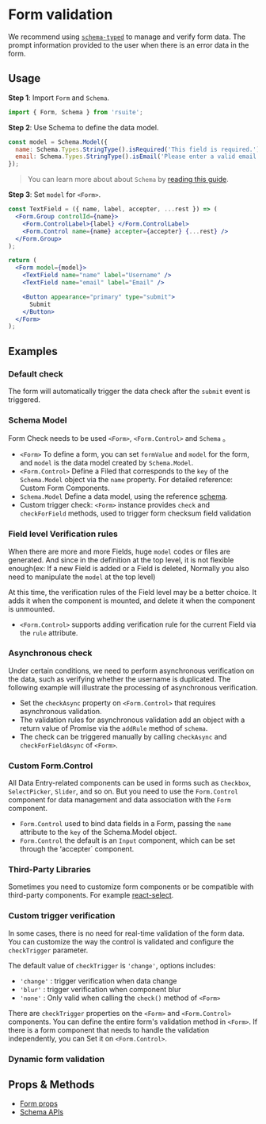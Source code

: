 # Form validation

We recommend using [`schema-typed`](https://github.com/rsuite/schema-typed) to manage and verify form data. The prompt information provided to the user when there is an error data in the form.

## Usage

**Step 1**: Import `Form` and `Schema`.

```jsx
import { Form, Schema } from 'rsuite';
```

**Step 2**: Use Schema to define the data model.

```jsx
const model = Schema.Model({
  name: Schema.Types.StringType().isRequired('This field is required.'),
  email: Schema.Types.StringType().isEmail('Please enter a valid email address.')
});
```

> You can learn more about about `Schema` by [reading this guide](https://github.com/rsuite/schema-typed#schema-typed).

**Step 3**: Set `model` for `<Form>`.

```jsx
const TextField = ({ name, label, accepter, ...rest }) => (
  <Form.Group controlId={name}>
    <Form.ControlLabel>{label} </Form.ControlLabel>
    <Form.Control name={name} accepter={accepter} {...rest} />
  </Form.Group>
);

return (
  <Form model={model}>
    <TextField name="name" label="Username" />
    <TextField name="email" label="Email" />

    <Button appearance="primary" type="submit">
      Submit
    </Button>
  </Form>
);
```

## Examples

### Default check

The form will automatically trigger the data check after the `submit` event is triggered.

<!--{include:`form-check-default.md`}-->

### Schema Model

Form Check needs to be used `<Form>`, `<Form.Control>` and `Schema` 。

- `<Form>` To define a form, you can set `formValue` and `model` for the form, and `model` is the data model created by `Schema.Model`.
- `<Form.Control>` Define a Filed that corresponds to the `key` of the `Schema.Model` object via the `name` property. For detailed reference: Custom Form Components.
- `Schema.Model` Define a data model, using the reference [schema](https://github.com/rsuite/schema-typed#schema-typed).
- Custom trigger check: `<Form>` instance provides `check` and `checkForField` methods, used to trigger form checksum field validation

<!--{include:`form-check.md`}-->

### Field level Verification rules

When there are more and more Fields, huge `model` codes or files are generated. And since in the definition at the top level, it is not flexible enough(ex: If a new Field is added or a Field is deleted, Normally you also need to manipulate the `model` at the top level)

At this time, the verification rules of the Field level may be a better choice. It adds it when the component is mounted, and delete it when the component is unmounted.

- `<Form.Control>` supports adding verification rule for the current Field via the `rule` attribute.

<!--{include:`form-control-rule.md`}-->

### Asynchronous check

Under certain conditions, we need to perform asynchronous verification on the data, such as verifying whether the username is duplicated. The following example will illustrate the processing of asynchronous verification.

- Set the `checkAsync` property on `<Form.Control>` that requires asynchronous validation.
- The validation rules for asynchronous validation add an object with a return value of Promise via the `addRule` method of `schema`.
- The check can be triggered manually by calling `checkAsync` and `checkForFieldAsync` of `<Form>`.

<!--{include:`form-check-async.md`}-->

### Custom Form.Control

All Data Entry-related components can be used in forms such as `Checkbox`, `SelectPicker`, `Slider`, and so on. But you need to use the `Form.Control` component for data management and data association with the `Form` component.

- `Form.Control` used to bind data fields in a Form, passing the `name` attribute to the `key` of the Schema.Model object.
- `Form.Control` the default is an `Input` component, which can be set through the ʻaccepter` component.

<!--{include:`custom-form-control.md`}-->

### Third-Party Libraries

Sometimes you need to customize form components or be compatible with third-party components. For example [react-select](https://github.com/JedWatson/react-select).

<!--{include:`custom-third-party-libraries.md`}-->

### Custom trigger verification

In some cases, there is no need for real-time validation of the form data. You can customize the way the control is validated and configure the `checkTrigger` parameter.

The default value of `checkTrigger` is `'change'`, options includes:

- `'change'` : trigger verification when data change
- `'blur'` : trigger verification when component blur
- `'none'` : Only valid when calling the `check()` method of `<Form>`

There are `checkTrigger` properties on the `<Form>` and `<Form.Control>` components. You can define the entire form's validation method in `<Form>`. If there is a form component that needs to handle the validation independently, you can Set it on `<Form.Control>`.

<!--{include:`custom-check-trigger.md`}-->

### Dynamic form validation

<!--{include:`dynamic-form.md`}-->

## Props & Methods

- [Form props](/components/form)
- [Schema APIs](https://github.com/rsuite/schema-typed#table-of-contents)

